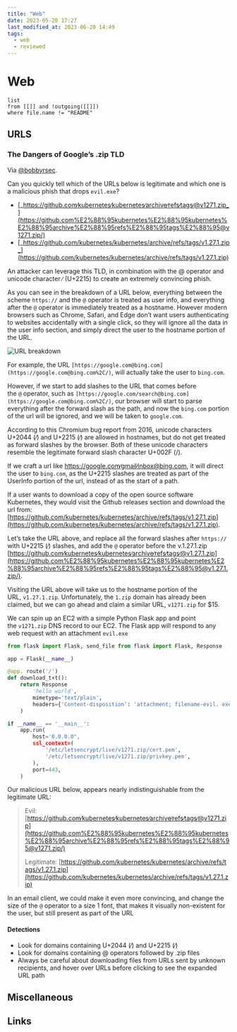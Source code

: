 ```yaml
---
title: "Web"
date: 2023-05-20 17:27
last_modified_at: 2023-06-20 14:49
tags:
  - web
  - reviewed
---
```


# Web

```dataview
list
from [[]] and !outgoing([[]])
where file.name != "README"
```

## URLS

### The Dangers of Google’s .zip TLD

Via [@bobbyrsec](https://medium.com/@bobbyrsec/the-dangers-of-googles-zip-tld-5e1e675e59a5).

Can you quickly tell which of the URLs below is legitimate and which one is a malicious phish that drops `evil.exe`?

* [_https://github.com∕kubernetes∕kubernetes∕archive∕refs∕tags∕@v1271.zip_](https://github.com%E2%88%95kubernetes%E2%88%95kubernetes%E2%88%95archive%E2%88%95refs%E2%88%95tags%E2%88%95@v1271.zip/)
* [_https://github.com/kubernetes/kubernetes/archive/refs/tags/v1.27.1.zip_](https://github.com/kubernetes/kubernetes/archive/refs/tags/v1.27.1.zip)

An attacker can leverage this TLD, in combination with the @ operator and unicode character ∕ (U+2215) to create an extremely convincing phish.

As you can see in the breakdown of a URL below, everything between the scheme `https://` and the `@` operator is treated as user info, and everything after the `@` operator is immediately treated as a hostname. However modern browsers such as Chrome, Safari, and Edge don’t want users authenticating to websites accidentally with a single click, so they will ignore all the data in the user info section, and simply direct the user to the hostname portion of the URL.

![URL breakdown](1_4nvKxSrAh6_m1v1ZJpXwfA.png)

For example, the URL `[https://google.com@bing.com](https://google.com@bing.com%2C/)`[,](https://google.com@bing.com%2C/) will actually take the user to `bing.com`.

However, if we start to add slashes to the URL that comes before the `@` operator, such as `[https://google.com/search@bing.com](https://google.com@bing.com%2C/)`, our browser will start to parse everything after the forward slash as the path, and now the `bing.com` portion of the url will be ignored, and we will be taken to `google.com`.

According to this Chromium bug report from 2016, unicode characters U+2044 (⁄) and U+2215 (∕) are allowed in hostnames, but do not get treated as forward slashes by the browser. Both of these unicode characters resemble the legitimate forward slash character U+002F (/).

If we craft a url like https://google.com∕gmail∕inbox@bing.com, it will direct the user to `bing.com`, as the U+2215 slashes are treated as part of the UserInfo portion of the url, instead of as the start of a path.

If a user wants to download a copy of the open source software Kubernetes, they would visit the Github releases section and download the url from: [https://github.com/kubernetes/kubernetes/archive/refs/tags/v1.27.1.zip](https://github.com/kubernetes/kubernetes/archive/refs/tags/v1.27.1.zip).

Let’s take the URL above, and replace all the forward slashes after `https://` with U+2215 (∕) slashes, and add the `@` operator before the v.1.27.1.zip [https://github.com∕kubernetes∕kubernetes∕archive∕refs∕tags∕@v1.27.1.zip](https://github.com%E2%88%95kubernetes%E2%88%95kubernetes%E2%88%95archive%E2%88%95refs%E2%88%95tags%E2%88%95@v1.27.1.zip/).

Visiting the URL above will take us to the hostname portion of the URL, `v1.27.1.zip`. Unfortunately, the `1.zip` domain has already been claimed, but we can go ahead and claim a similar URL, `v1271.zip` for $15.

We can spin up an EC2 with a simple Python Flask app and point the `v1271.zip` DNS record to our EC2. The Flask app will respond to any web request with an attachment `evil.exe`

```python
from flask import Flask, send_file from flask import Flask, Response

app = Flask(__name__)

@app. route('/')
def download_t×t():
	return Response
		'hello world',
		mimetype='text/plain',
		headers={'Content-disposition': 'attachment; filename-evil. exe"}
	)

if __name__ == '__main__':
	app.run(
		host='0.0.0.0",
		ssl_context=(
			'/etc/letsencrypt/live/v1271.zip/cert.pem',
			'/etc/letsencrypt/live/v1271.zip/privkey.pem',
		),
		port=443,
	)
```

Our malicious URL below, appears nearly indistinguishable from the legitimate URL:

> Evil:  
> [https://github.com∕kubernetes∕kubernetes∕archive∕refs∕tags∕@v1271.zip](https://github.com%E2%88%95kubernetes%E2%88%95kubernetes%E2%88%95archive%E2%88%95refs%E2%88%95tags%E2%88%95@v1271.zip/)
> 
> Legitimate: [https://github.com/kubernetes/kubernetes/archive/refs/tags/v1.27.1.zip](https://github.com/kubernetes/kubernetes/archive/refs/tags/v1.27.1.zip)

In an email client, we could make it even more convincing, and change the size of the `@` operator to a size 1 font, that makes it visually non-existent for the user, but still present as part of the URL

#### Detections

-   Look for domains containing U+2044 (⁄) and U+2215 (∕)
-   Look for domains containing @ operators followed by .zip files
-   Always be careful about downloading files from URLs sent by unknown recipients, and hover over URLs before clicking to see the expanded URL path

## Miscellaneous

## Links

